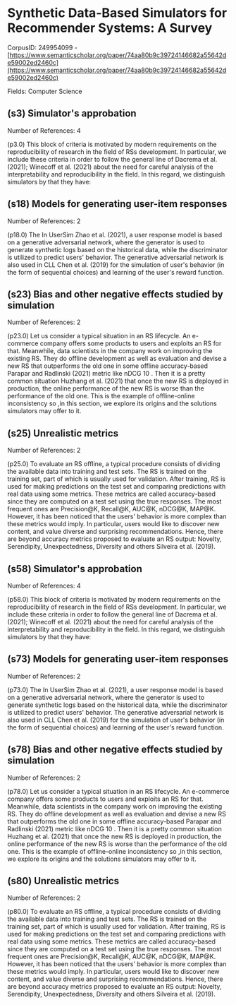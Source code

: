 # Synthetic Data-Based Simulators for Recommender Systems: A Survey

CorpusID: 249954099 - [https://www.semanticscholar.org/paper/74aa80b9c39724146682a55642de59002ed2460c](https://www.semanticscholar.org/paper/74aa80b9c39724146682a55642de59002ed2460c)

Fields: Computer Science

## (s3) Simulator's approbation
Number of References: 4

(p3.0) This block of criteria is motivated by modern requirements on the reproducibility of research in the field of RSs development. In particular, we include these criteria in order to follow the general line of Dacrema et al. (2021); Winecoff et al. (2021) about the need for careful analysis of the interpretability and reproducibility in the field. In this regard, we distinguish simulators by that they have:
## (s18) Models for generating user-item responses
Number of References: 2

(p18.0) The In UserSim Zhao et al. (2021), a user response model is based on a generative adversarial network, where the generator is used to generate synthetic logs based on the historical data, while the discriminator is utilized to predict users' behavior. The generative adversarial network is also used in CLL Chen et al. (2019) for the simulation of user's behavior (in the form of sequential choices) and learning of the user's reward function.
## (s23) Bias and other negative effects studied by simulation
Number of References: 2

(p23.0) Let us consider a typical situation in an RS lifecycle. An e-commerce company offers some products to users and exploits an RS for that. Meanwhile, data scientists in the company work on improving the existing RS. They do offline development as well as evaluation and devise a new RS that outperforms the old one in some offline accuracy-based Parapar and Radlinski (2021) metric like nDCG 10 . Then it is a pretty common situation Huzhang et al. (2021) that once the new RS is deployed in production, the online performance of the new RS is worse than the performance of the old one. This is the example of offline-online inconsistency so ,in this section, we explore its origins and the solutions simulators may offer to it.
## (s25) Unrealistic metrics
Number of References: 2

(p25.0) To evaluate an RS offline, a typical procedure consists of dividing the available data into training and test sets. The RS is trained on the training set, part of which is usually used for validation. After training, RS is used for making predictions on the test set and comparing predictions with real data using some metrics. These metrics are called accuracy-based since they are computed on a test set using the true responses. The most frequent ones are Precision@K, Recall@K, AUC@K, nDCG@K, MAP@K. However, it has been noticed that the users' behavior is more complex than these metrics would imply. In particular, users would like to discover new content, and value diverse and surprising recommendations. Hence, there are beyond accuracy metrics proposed to evaluate an RS output: Novelty, Serendipity, Unexpectedness, Diversity and others Silveira et al. (2019).
## (s58) Simulator's approbation
Number of References: 4

(p58.0) This block of criteria is motivated by modern requirements on the reproducibility of research in the field of RSs development. In particular, we include these criteria in order to follow the general line of Dacrema et al. (2021); Winecoff et al. (2021) about the need for careful analysis of the interpretability and reproducibility in the field. In this regard, we distinguish simulators by that they have:
## (s73) Models for generating user-item responses
Number of References: 2

(p73.0) The In UserSim Zhao et al. (2021), a user response model is based on a generative adversarial network, where the generator is used to generate synthetic logs based on the historical data, while the discriminator is utilized to predict users' behavior. The generative adversarial network is also used in CLL Chen et al. (2019) for the simulation of user's behavior (in the form of sequential choices) and learning of the user's reward function.
## (s78) Bias and other negative effects studied by simulation
Number of References: 2

(p78.0) Let us consider a typical situation in an RS lifecycle. An e-commerce company offers some products to users and exploits an RS for that. Meanwhile, data scientists in the company work on improving the existing RS. They do offline development as well as evaluation and devise a new RS that outperforms the old one in some offline accuracy-based Parapar and Radlinski (2021) metric like nDCG 10 . Then it is a pretty common situation Huzhang et al. (2021) that once the new RS is deployed in production, the online performance of the new RS is worse than the performance of the old one. This is the example of offline-online inconsistency so ,in this section, we explore its origins and the solutions simulators may offer to it.
## (s80) Unrealistic metrics
Number of References: 2

(p80.0) To evaluate an RS offline, a typical procedure consists of dividing the available data into training and test sets. The RS is trained on the training set, part of which is usually used for validation. After training, RS is used for making predictions on the test set and comparing predictions with real data using some metrics. These metrics are called accuracy-based since they are computed on a test set using the true responses. The most frequent ones are Precision@K, Recall@K, AUC@K, nDCG@K, MAP@K. However, it has been noticed that the users' behavior is more complex than these metrics would imply. In particular, users would like to discover new content, and value diverse and surprising recommendations. Hence, there are beyond accuracy metrics proposed to evaluate an RS output: Novelty, Serendipity, Unexpectedness, Diversity and others Silveira et al. (2019).
